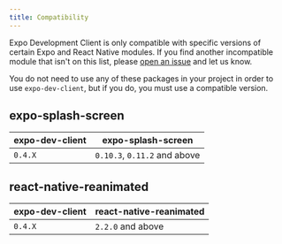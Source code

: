 ```yaml
---
title: Compatibility
---
```


Expo Development Client is only compatible with specific versions of certain Expo and React Native modules. If you find another incompatible module that isn't on this list, please [open an issue](https://github.com/expo/expo/issues/new?assignees=&labels=needs+review&template=dev_client_bug_report.yml) and let us know.

You do not need to use any of these packages in your project in order to use `expo-dev-client`, but if you do, you must use a compatible version.

## expo-splash-screen

| expo-dev-client | expo-splash-screen           |
| --------------- | ---------------------------- |
| `0.4.X`         | `0.10.3`, `0.11.2` and above |

## react-native-reanimated

| expo-dev-client | react-native-reanimated |
| --------------- | ----------------------- |
| `0.4.X`         | `2.2.0` and above       |